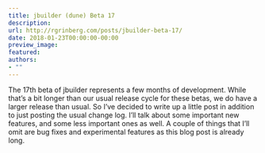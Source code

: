 ```yaml
---
title: jbuilder (dune) Beta 17
description:
url: http://rgrinberg.com/posts/jbuilder-beta-17/
date: 2018-01-23T00:00:00-00:00
preview_image:
featured:
authors:
- ""
---
```


<p>The 17th beta of jbuilder represents a few months of development. While that&rsquo;s a
bit longer than our usual release cycle for these betas, we do have a larger
release than usual. So I&rsquo;ve decided to write up a little post in addition to
just posting the usual change log. I&rsquo;ll talk about some important new features,
and some less important ones as well. A couple of things that I&rsquo;ll omit are bug
fixes and experimental features as this blog post is already long.</p>

